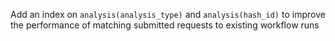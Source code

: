 Add an index on `analysis(analysis_type)` and `analysis(hash_id)` to improve the performance of matching submitted requests to existing workflow runs
